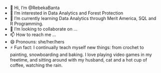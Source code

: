 - 👋 Hi, I’m @RebekaBanta
- 👀 I’m interested in Data Analytics and Forest Protection
- 🌱 I’m currently learning Data Analytics through Merit America, SQL and R Programming.
- 💞️ I’m looking to collaborate on ...
- 📫 How to reach me ...
- 😄 Pronouns: she/her/hers
- ⚡ Fun fact: I continually teach myself new things: from crochet to painting, snowboarding and baking. I love playing video games in my freetime, and sitting around with my husband, cat and a hot cup of coffee, watching the rain.

<!---
RebekaBanta/RebekaBanta is a ✨ special ✨ repository because its `README.md` (this file) appears on your GitHub profile.
You can click the Preview link to take a look at your changes.
--->
